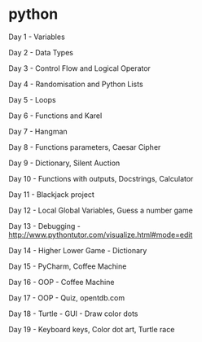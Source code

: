 # python

Day 1 - Variables

Day 2 - Data Types

Day 3 - Control Flow and Logical Operator

Day 4 - Randomisation and Python Lists

Day 5 - Loops

Day 6 - Functions and Karel

Day 7 - Hangman

Day 8 - Functions parameters, Caesar Cipher 

Day 9 - Dictionary, Silent Auction

Day 10 - Functions with outputs, Docstrings, Calculator

Day 11 - Blackjack project

Day 12 - Local Global Variables, Guess a number game

Day 13 - Debugging - http://www.pythontutor.com/visualize.html#mode=edit

Day 14 - Higher Lower Game - Dictionary

Day 15 - PyCharm, Coffee Machine

Day 16 - OOP - Coffee Machine 

Day 17 - OOP - Quiz, opentdb.com

Day 18 - Turtle - GUI - Draw  color dots

Day 19 - Keyboard keys, Color dot art, Turtle race
